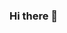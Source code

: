 ### Hi there 👋

<!--
**juandavidmendezchala/juandavidmendezchala** is a ✨ _special_ ✨ repository because its `README.md` (this file) appears on your GitHub profile.
<img src="https://user-images.githubusercontent.com/75990840/129479798-226ff011-c09b-4c69-87fc-51fa8504b776.png"> </img>
Here are some ideas to get you started:

- 🔭 I’m currently working on ...
- 🌱 I’m currently learning ...
- 👯 I’m looking to collaborate on ... 
- 🤔 I’m looking for help with ...
- 💬 Ask me about ...
- 📫 How to reach me: ...
- 😄 Pronouns: ...
- ⚡ Fun fact: ...
-->
